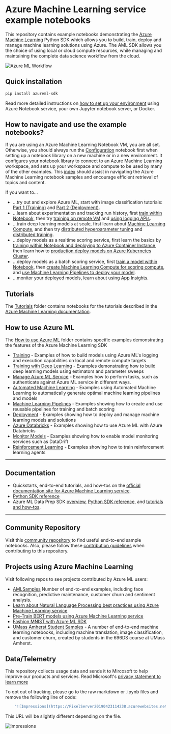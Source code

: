 # Azure Machine Learning service example notebooks

This repository contains example notebooks demonstrating the [Azure Machine Learning](https://azure.microsoft.com/en-us/services/machine-learning-service/) Python SDK which allows you to build, train, deploy and manage machine learning solutions using Azure.  The AML SDK allows you the choice of using local or cloud compute resources, while managing and maintaining the complete data science workflow from the cloud.

![Azure ML Workflow](https://raw.githubusercontent.com/MicrosoftDocs/azure-docs/master/articles/machine-learning/media/concept-azure-machine-learning-architecture/workflow.png)


## Quick installation
```sh
pip install azureml-sdk
```
Read more detailed instructions on [how to set up your environment](./NBSETUP.md) using Azure Notebook service, your own Jupyter notebook server, or Docker.

## How to navigate and use the example notebooks?
If you are using an Azure Machine Learning Notebook VM, you are all set. Otherwise, you should always run the [Configuration](./configuration.ipynb) notebook first when setting up a notebook library on a new machine or in a new environment. It configures your notebook library to connect to an Azure Machine Learning workspace, and sets up your workspace and compute to be used by many of the other examples. 
This [index](./index.md) should assist in navigating the Azure Machine Learning notebook samples and encourage efficient retrieval of topics and content. 

If you want to...

 * ...try out and explore Azure ML, start with image classification tutorials: [Part 1 (Training)](./tutorials/image-classification-mnist-data/img-classification-part1-training.ipynb) and [Part 2 (Deployment)](./tutorials/image-classification-mnist-data/img-classification-part2-deploy.ipynb).
 * ...learn about experimentation and tracking run history, first [train within Notebook](./how-to-use-azureml/training/train-within-notebook/train-within-notebook.ipynb), then try [training on remote VM](./how-to-use-azureml/training/train-on-remote-vm/train-on-remote-vm.ipynb) and [using logging APIs](./how-to-use-azureml/training/logging-api/logging-api.ipynb).
 * ...train deep learning models at scale, first learn about [Machine Learning Compute](./how-to-use-azureml/training/train-on-amlcompute/train-on-amlcompute.ipynb), and then try [distributed hyperparameter tuning](./how-to-use-azureml/training-with-deep-learning/train-hyperparameter-tune-deploy-with-pytorch/train-hyperparameter-tune-deploy-with-pytorch.ipynb) and [distributed training](./how-to-use-azureml/training-with-deep-learning/distributed-pytorch-with-horovod/distributed-pytorch-with-horovod.ipynb).
 * ...deploy models as a realtime scoring service, first learn the basics by [training within Notebook and deploying to Azure Container Instance](./how-to-use-azureml/training/train-within-notebook/train-within-notebook.ipynb), then learn how to [production deploy models on Azure Kubernetes Cluster](./how-to-use-azureml/deployment/production-deploy-to-aks/production-deploy-to-aks.ipynb).
 * ...deploy models as a batch scoring service, first [train a model within Notebook](./how-to-use-azureml/training/train-within-notebook/train-within-notebook.ipynb), then [create Machine Learning Compute for scoring compute](./how-to-use-azureml/training/train-on-amlcompute/train-on-amlcompute.ipynb), and [use Machine Learning Pipelines to deploy your model](https://aka.ms/pl-batch-scoring).
 * ...monitor your deployed models, learn about using [App Insights](./how-to-use-azureml/deployment/enable-app-insights-in-production-service/enable-app-insights-in-production-service.ipynb).

## Tutorials

The [Tutorials](./tutorials) folder contains notebooks for the tutorials described in the [Azure Machine Learning documentation](https://aka.ms/aml-docs).
  
## How to use Azure ML

The [How to use Azure ML](./how-to-use-azureml) folder contains specific examples demonstrating the features of the Azure Machine Learning SDK

- [Training](./how-to-use-azureml/training) - Examples of how to build models using Azure ML's logging and execution capabilities on local and remote compute targets
- [Training with Deep Learning](./how-to-use-azureml/training-with-deep-learning) - Examples demonstrating how to build deep learning models using estimators and parameter sweeps
- [Manage Azure ML Service](./how-to-use-azureml/manage-azureml-service) - Examples how to perform tasks, such as authenticate against Azure ML service in different ways.
- [Automated Machine Learning](./how-to-use-azureml/automated-machine-learning) - Examples using Automated Machine Learning to automatically generate optimal machine learning pipelines and models
- [Machine Learning Pipelines](./how-to-use-azureml/machine-learning-pipelines) - Examples showing how to create and use reusable pipelines for training and batch scoring
- [Deployment](./how-to-use-azureml/deployment) - Examples showing how to deploy and manage machine learning models and solutions
- [Azure Databricks](./how-to-use-azureml/azure-databricks) - Examples showing how to use Azure ML with Azure Databricks
- [Monitor Models](./how-to-use-azureml/monitor-models) - Examples showing how to enable model monitoring services such as DataDrift
- [Reinforcement Learning](./how-to-use-azureml/reinforcement-learning) - Examples showing how to train reinforcement learning agents

---
## Documentation

 * Quickstarts, end-to-end tutorials, and how-tos on the [official documentation site for Azure Machine Learning service](https://docs.microsoft.com/en-us/azure/machine-learning/service/).
 * [Python SDK reference](https://docs.microsoft.com/en-us/python/api/overview/azure/ml/intro?view=azure-ml-py)
 * Azure ML Data Prep SDK [overview](https://aka.ms/data-prep-sdk), [Python SDK reference](https://aka.ms/aml-data-prep-apiref), and [tutorials and how-tos](https://aka.ms/aml-data-prep-notebooks).

---


## Community Repository 
Visit this [community repository](https://github.com/microsoft/MLOps/tree/master/examples) to find useful end-to-end sample notebooks. Also, please follow these [contribution guidelines](https://github.com/microsoft/MLOps/blob/master/contributing.md) when contributing to this repository.   

## Projects using Azure Machine Learning

Visit following repos to see projects contributed by Azure ML users:
 - [AMLSamples](https://github.com/microsoft/MLOps) Number of end-to-end examples, including face recognition, predictive maintenance, customer churn and sentiment analysis.
 - [Learn about Natural Language Processing best practices using Azure Machine Learning service](https://github.com/microsoft/nlp)
 - [Pre-Train BERT models using Azure Machine Learning service](https://github.com/Microsoft/AzureML-BERT)
 - [Fashion MNIST with Azure ML SDK](https://github.com/amynic/azureml-sdk-fashion)
 - [UMass Amherst Student Samples](https://github.com/katiehouse3/microsoft-azure-ml-notebooks) - A number of end-to-end machine learning notebooks, including machine translation, image classification, and customer churn, created by students in the 696DS course at UMass Amherst.
 
## Data/Telemetry 
This repository collects usage data and sends it to Mircosoft to help improve our products and services. Read Microsoft's [privacy statement to learn more](https://privacy.microsoft.com/en-US/privacystatement)

To opt out of tracking, please go to the raw markdown or .ipynb files and remove the following line of code:

```sh
    "![Impressions](https://PixelServer20190423114238.azurewebsites.net/api/impressions/MachineLearningNotebooks/how-to-use-azureml/README.png)"
```
This URL will be slightly different depending on the file. 

 ![Impressions](https://PixelServer20190423114238.azurewebsites.net/api/impressions/MachineLearningNotebooks/README.png)
